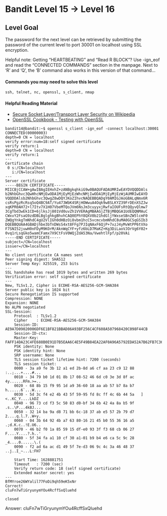 # Bandit Level 15 → Level 16
## Level Goal
The password for the next level can be retrieved by submitting the password of the current level to port 30001 on localhost using SSL encryption.

Helpful note: Getting “HEARTBEATING” and “Read R BLOCK”? Use -ign_eof and read the “CONNECTED COMMANDS” section in the manpage. Next to ‘R’ and ‘Q’, the ‘B’ command also works in this version of that command…

#### Commands you may need to solve this level
`ssh, telnet, nc, openssl, s_client, nmap`

#### Helpful Reading Material
* [Secure Socket Layer/Transport Layer Security on Wikipedia](https://en.wikipedia.org/wiki/Transport_Layer_Security#SSL_1.0,_2.0,_and_3.0)
* [OpenSSL Cookbook - Testing with OpenSSL](https://www.feistyduck.com/library/openssl-cookbook/online/ch-testing-with-openssl.html)

```
bandit14@bandit:~$ openssl s_client -ign_eof -connect localhost:30001
CONNECTED(00000003)
depth=0 CN = localhost
verify error:num=18:self signed certificate
verify return:1
depth=0 CN = localhost
verify return:1
---
Certificate chain
 0 s:/CN=localhost
   i:/CN=localhost
---
Server certificate
-----BEGIN CERTIFICATE-----
MIICBjCCAW+gAwIBAgIEHxhZ+zANBgkqhkiG9w0BAQUFADAUMRIwEAYDVQQDDAls
b2NhbGhvc3QwHhcNMjEwODA1MjEyMjEzWhcNMjIwODA1MjEyMjEzWjAUMRIwEAYD
VQQDDAlsb2NhbGhvc3QwgZ8wDQYJKoZIhvcNAQEBBQADgY0AMIGJAoGBALqNmx6R
csRsPgzRcRsq5oQ4BC9AT/Yu473WbK4SRjHOWwuA4Oqk9w8SLKYZ39FrDEnXSZJw
xqKPR0AH72+l7Itv7X1H07VbeMTQoJVm6NsJm3cuyyxjRwfaIOUFsRtQQyvQlmw7
3CgTbd3wEk1CD+6jlksJj801Vd0uvZh1VVERAgMBAAGjZTBjMBQGA1UdEQQNMAuC
CWxvY2FsaG9zdDBLBglghkgBhvhCAQ0EPhY8QXV0b21hdGljYWxseSBnZW5lcmF0
ZWQgYnkgTmNhdC4gU2VlIGh0dHBzOi8vbm1hcC5vcmcvbmNhdC8uMA0GCSqGSIb3
DQEBBQUAA4GBADjhbe3bTnDWsS4xt8FFg7PJIqNAxF6QjP+7xzJ4yMvWtPP6tVXo
F7SNI52juwH0nFDyM9KOrM/AknWqCYF+yfz6bLD7MaKZ+Kg3DiLaoVJOrVg6Y02+
0vq1rLsqGko5wamCFamx7X9CtFsV0WQjZdA53Na/VwehtlFpf/p20VAi
-----END CERTIFICATE-----
subject=/CN=localhost
issuer=/CN=localhost
---
No client certificate CA names sent
Peer signing digest: SHA512
Server Temp Key: X25519, 253 bits
---
SSL handshake has read 1019 bytes and written 269 bytes
Verification error: self signed certificate
---
New, TLSv1.2, Cipher is ECDHE-RSA-AES256-GCM-SHA384
Server public key is 1024 bit
Secure Renegotiation IS supported
Compression: NONE
Expansion: NONE
No ALPN negotiated
SSL-Session:
    Protocol  : TLSv1.2
    Cipher    : ECDHE-RSA-AES256-GCM-SHA384
    Session-ID: AE9A7D09020006DF6E1BF821BBAD86A93BF256C4CF608A507968420C098F44CB
    Session-ID-ctx:
    Master-Key: FAFF14DA23C4FE688B0E91D7B5EAA6C4E5F49B84EA22AF0A96A5792EDA52A7B62FB7C3656BECF3AEBFF8A8C7BA83ED4F
    PSK identity: None
    PSK identity hint: None
    SRP username: None
    TLS session ticket lifetime hint: 7200 (seconds)
    TLS session ticket:
    0000 - 3a a9 fe 3b 12 a1 ed 2b-8d a6 cf aa 23 c9 12 88   :..;...+....#...
    0010 - 34 79 b0 1d 01 8b 17 08-52 46 6d c0 3e 3d 8f ac   4y......RFm.>=..
    0020 - 68 8b 15 f9 95 1d a9 36-60 18 aa ab 57 b7 8a b7   h......6`...W...
    0030 - 5d 3c f4 e2 4b 43 5f 59-95 fd 8c ff 4c 6b 44 5a   ]<..KC_Y....LkDZ
    0040 - 96 73 cd f3 5c 50 83 d0-bf 34 6b 42 4a 8a b5 9f   .s..\P...4kBJ...
    0050 - 32 14 ba 9a d8 71 bb 6c-18 37 ab e5 57 2b 79 d7   2....q.l.7..W+y.
    0060 - 04 3b 64 92 4b a7 63 80-16 21 45 b0 55 36 16 a5   .;d.K.c..!E.U6..
    0070 - 46 b2 f0 1a 85 59 15 df-e0 93 3f f3 68 cb 06 27   F....Y....?.h..'
    0080 - 5f 34 fa a1 10 cf 30 a1-01 b9 b4 e6 ca 5c 9c 28   _4....0......\.(
    0090 - f2 ad 6a ac d1 49 5f 7e-d3 06 9c 4c 3a 46 48 37   ..j..I_~...L:FH7

    Start Time: 1628881751
    Timeout   : 7200 (sec)
    Verify return code: 18 (self signed certificate)
    Extended master secret: yes
---
BfMYroe26WYalil77FoDi9qh59eK5xNr
Correct!
cluFn7wTiGryunymYOu4RcffSxQluehd

closed
```

Answer: cluFn7wTiGryunymYOu4RcffSxQluehd
